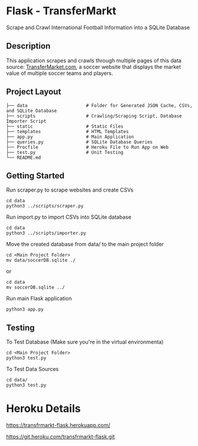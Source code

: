 # Flask - TransferMarkt 
Scrape and Crawl International Football Information into a SQLite Database


## Description
This application scrapes and crawls through multiple pages of this data source: [TransferMarket.com](https://www.transfermarkt.com/), a soccer website that displays the market value of multiple soccer teams and players.


## Project Layout
    ├── data                      # Folder for Generated JSON Cache, CSVs, and SQLite Database
    ├── scripts                   # Crawling/Scraping Script, Database Importer Script
    ├── static                    # Static Files
    ├── templates                 # HTML Templates
    ├── app.py                    # Main Application
    ├── queries.py                # SQLite Database Queries
    ├── Procfile                  # Heroku File to Run App on Web
    ├── test.py                   # Unit Testing
    └── README.md

## Getting Started
Run scraper.py to scrape websites and create CSVs
```
cd data
python3 ../scripts/scraper.py
```

Run import.py to import CSVs into SQLite database
```
cd data
python3 ../scripts/importer.py
```

Move the created database from data/ to the main project folder
```
cd <Main Project Folder>
mv data/soccerDB.sqlite ./
```
or
```
cd data
mv soccerDB.sqlite ../
```

Run main Flask application
```
python3 app.py
```

## Testing
To Test Database (Make sure you're in the virtual environmenta)
```
cd <Main Project Folder>
python3 test.py
```

To Test Data Sources

```
cd data/
python3 test.py
```


# Heroku Details
https://transfrmarkt-flask.herokuapp.com/

https://git.heroku.com/transfrmarkt-flask.git


